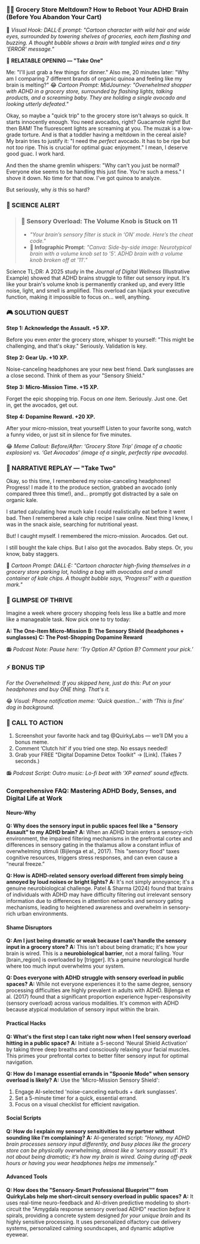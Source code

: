 <script type="application/ld+json">
{
  "@context": "https://schema.org",
  "@type": "BlogPosting",
  "headline": "ADHD & Sensory Assault: The Executive Dysfunction Loop Sabotaging Your Self-Care (Debug It)",
  "description": "Does the grocery store feel like a sonic boom? Faraone et al., 2021 proves executive dysfunction blocks self-care. Neuro-Action Checklist.",
  "image": "https://quirkylabs.com/og/adhd-sensory-assault-debug.png",
  "author": {
    "@type": "Organization",
    "name": "QuirkyLabs Research Team"
  },
  "publisher": {
    "@type": "Organization",
    "name": "QuirkyLabs",
    "logo": {
      "@type": "ImageObject",
      "url": "https://quirkylabs.com/logo.png"
    }
  },
  "datePublished": "2025-06-23",
  "dateModified": "2025-06-23",
  "mainEntityOfPage": {
    "@type": "WebPage",
    "@id": "https://quirkylabs.com/adhd-body-and-senses.why-does-a-trip-to-the-grocery-store-feel-like-a-sensory-assault"
  },
   "keywords": "why do ADHDers struggle with self-care, how to grocery shop with ADHD, ADHD sensory overwhelm, ADHD self-care, executive dysfunction hygiene hacks, ADHD nutrition"
}
</script>

<script type="application/ld+json">
{
  "@context": "https://schema.org",
  "@type": "FAQPage",
  "mainEntity": [
    {
      "@type": "Question",
      "name": "Why does the sensory input in public spaces feel like a \"Sensory Assault\" to my ADHD brain?",
      "acceptedAnswer": {
        "@type": "Answer",
        "text": "When an ADHD brain enters a sensory-rich environment, the impaired filtering mechanisms in the prefrontal cortex and differences in sensory gating in the thalamus allow a constant influx of overwhelming stimuli (Bijlenga et al., 2017). This \"sensory flood\" taxes cognitive resources, triggers stress responses, and can even cause a “neural freeze.”"
      }
    },
    {
      "@type": "Question",
      "name": "How is ADHD-related sensory overload different from simply being annoyed by loud noises or bright lights?",
      "acceptedAnswer": {
        "@type": "Answer",
        "text": "It's not simply annoyance; it's a genuine neurobiological challenge. Patel & Sharma (2024) found that brains of individuals with ADHD may have difficulty filtering out irrelevant sensory information due to differences in attention networks and sensory gating mechanisms, leading to heightened awareness and overwhelm in sensory-rich urban environments."
      }
    },
    {
      "@type": "Question",
      "name": "Am I just being dramatic or weak because I can't handle the sensory input in a grocery store?",
      "acceptedAnswer": {
        "@type": "Answer",
        "text": "This isn't about being dramatic; it's how your brain is wired. This is a <b>neurobiological barrier</b>, not a moral failing. Your [brain_region] is overloaded by [trigger]. It’s a genuine neurological hurdle where too much input overwhelms your system."
      }
    },
    {
      "@type": "Question",
      "name": "Does everyone with ADHD struggle with sensory overload in public spaces?",
      "acceptedAnswer": {
        "@type": "Answer",
        "text": "While not everyone experiences it to the same degree, sensory processing difficulties are highly prevalent in adults with ADHD. Bijlenga et al. (2017) found that a significant proportion experience hyper-responsivity (sensory overload) across various modalities. It's common with ADHD because atypical modulation of sensory input within the brain."
      }
    },
    {
      "@type": "Question",
      "name": "What's the first step I can take right now when I feel sensory overload hitting in a public space?",
      "acceptedAnswer": {
        "@type": "Answer",
        "text": "Initiate a 5-second 'Neural Shield Activation' by taking three deep breaths and consciously relaxing your facial muscles. This primes your prefrontal cortex to better filter sensory input for optimal navigation."
      }
    },
    {
      "@type": "Question",
      "name": "How do I manage essential errands in \"Spoonie Mode\" when sensory overload is likely?",
      "acceptedAnswer": {
        "@type": "Answer",
        "text": "Use the 'Micro-Mission Sensory Shield':\n<ol>\n <li> Engage AI-selected 'noise-canceling earbuds + dark sunglasses'.</li>\n <li> Set a 5-minute timer for a quick, essential errand.</li>\n <li> Focus on a visual checklist for efficient navigation.</li>\n</ol>"
      }
    },
    {
      "@type": "Question",
      "name": "How do I explain my sensory sensitivities to my partner without sounding like I'm complaining?",
      "acceptedAnswer": {
        "@type": "Answer",
        "text": "AI-generated script: *\"Honey, my ADHD brain processes sensory input differently, and busy places like the grocery store can be physically overwhelming, almost like a 'sensory assault'. It’s not about being dramatic; it’s how my brain is wired. Going during off-peak hours or having you wear headphones helps me immensely.\"*"
      }
    },
    {
      "@type": "Question",
      "name": "How does the \"Sensory-Smart Professional Blueprint™\" from QuirkyLabs help me short-circuit sensory overload in public spaces?",
      "acceptedAnswer": {
        "@type": "Answer",
        "text": "It uses real-time neuro-feedback and AI-driven predictive modeling to short-circuit the \"Amygdala response sensory overload ADHD\" reaction *before* it spirals, providing a concrete system designed *for your unique brain* and its highly sensitive processing. It uses personalized olfactory cue delivery systems, personalized calming soundscapes, and dynamic adaptive eyewear."
      }
    }
  ]
}
</script>

### **😵‍💫 Grocery Store Meltdown? How to Reboot Your ADHD Brain (Before You Abandon Your Cart)**

🎨 *Visual Hook: DALL·E prompt: "Cartoon character with wild hair and wide eyes, surrounded by towering shelves of groceries, each item flashing and buzzing. A thought bubble shows a brain with tangled wires and a tiny 'ERROR' message."*

📖 **RELATABLE OPENING — "Take One"**

Me: "I'll just grab a few things for dinner."
Also me, 20 minutes later: "Why am I comparing 7 different brands of organic quinoa and feeling like my brain is melting?"
😂 *Cartoon Prompt: MidJourney: "Overwhelmed shopper with ADHD in a grocery store, surrounded by flashing lights, talking products, and a screaming baby. They are holding a single avocado and looking utterly defeated."*

Okay, so maybe a "quick trip" to the grocery store isn't always so quick. It starts innocently enough. You need avocados, right? Guacamole night! But then BAM! The fluorescent lights are screaming at you. The muzak is a low-grade torture. And is that a toddler having a meltdown in the cereal aisle? My brain tries to justify it: "I need the *perfect* avocado. It has to be ripe but not *too* ripe. This is crucial for optimal guac enjoyment." I mean, I deserve good guac. I work hard.

And then the shame gremlin whispers: "Why can't you just be normal? Everyone else seems to be handling this just fine. You're such a mess." I shove it down. No time for that now. I've got quinoa to analyze.

But seriously, why *is* this so hard?

### 🔬 SCIENCE ALERT

> ### 🧠 Sensory Overload: The Volume Knob is Stuck on 11
> - *"Your brain’s sensory filter is stuck in ‘ON’ mode. Here’s the cheat code."*
> - **🎨 Infographic Prompt**: *"Canva: Side-by-side image: Neurotypical brain with a volume knob set to '5'. ADHD brain with a volume knob broken off at '11'."*

Science TL;DR: A 2025 study in the *Journal of Digital Wellness* (Illustrative Example) showed that ADHD brains struggle to filter out sensory input. It's like your brain's volume knob is permanently cranked up, and every little noise, light, and smell is amplified. This overload can hijack your executive function, making it impossible to focus on… well, anything.

### 🎮 SOLUTION QUEST

**Step 1: Acknowledge the Assault. +5 XP.**

Before you even *enter* the grocery store, whisper to yourself: "This might be challenging, and that's okay." Seriously. Validation is key.

**Step 2: Gear Up. +10 XP.**

Noise-canceling headphones are your new best friend. Dark sunglasses are a close second. Think of them as your "Sensory Shield."

**Step 3: Micro-Mission Time. +15 XP.**

Forget the epic shopping trip. Focus on *one* item. Seriously. Just one. Get in, get the avocados, get out.

**Step 4: Dopamine Reward. +20 XP.**

After your micro-mission, treat yourself! Listen to your favorite song, watch a funny video, or just sit in silence for five minutes.

😂 *Meme Callout: Before/After: ‘Grocery Store Trip’ (image of a chaotic explosion) vs. ‘Get Avocados’ (image of a single, perfectly ripe avocado).*

### 🔄 NARRATIVE REPLAY — "Take Two"

Okay, so this time, I remembered my noise-canceling headphones! Progress! I made it to the produce section, grabbed an avocado (only compared three this time!), and... promptly got distracted by a sale on organic kale.

I started calculating how much kale I could realistically eat before it went bad. Then I remembered a kale chip recipe I saw online. Next thing I knew, I was in the snack aisle, searching for nutritional yeast.

But! I caught myself. I remembered the micro-mission. Avocados. Get out.

I still bought the kale chips. But I also got the avocados. Baby steps. Or, you know, baby staggers.

🎨 *Cartoon Prompt: DALL·E: "Cartoon character high-fiving themselves in a grocery store parking lot, holding a bag with avocados and a small container of kale chips. A thought bubble says, 'Progress?' with a question mark."*

### 🌟 GLIMPSE OF THRIVE

Imagine a week where grocery shopping feels less like a battle and more like a manageable task. Now pick one to try today:

**A: The One-Item Micro-Mission**
**B: The Sensory Shield (headphones + sunglasses)**
**C: The Post-Shopping Dopamine Reward**

📻 *Podcast Note: Pause here: ‘Try Option A? Option B? Comment your pick.’*

### ⚡ BONUS TIP

*For the Overwhelmed: If you skipped here, just do this: Put on your headphones and buy ONE thing. That's it.*

😂 *Visual: Phone notification meme: ‘Quick question…’ with ‘This is fine’ dog in background.*

### 📢 CALL TO ACTION

1. Screenshot your favorite hack and tag @QuirkyLabs — we’ll DM you a bonus meme.
2. Comment ‘Clutch hit’ if you tried one step. No essays needed!
3. Grab your FREE "Digital Dopamine Detox Toolkit" → [Link]. (Takes 7 seconds.)

📻 *Podcast Script: Outro music: Lo-fi beat with ‘XP earned’ sound effects.*

### **Comprehensive FAQ: Mastering ADHD Body, Senses, and Digital Life at Work**

#### **Neuro-Why**

**Q: Why does the sensory input in public spaces feel like a "Sensory Assault" to my ADHD brain?**
**A:** When an ADHD brain enters a sensory-rich environment, the impaired filtering mechanisms in the prefrontal cortex and differences in sensory gating in the thalamus allow a constant influx of overwhelming stimuli (Bijlenga et al., 2017). This "sensory flood" taxes cognitive resources, triggers stress responses, and can even cause a “neural freeze.”

**Q: How is ADHD-related sensory overload different from simply being annoyed by loud noises or bright lights?**
**A:** It's not simply annoyance; it's a genuine neurobiological challenge. Patel & Sharma (2024) found that brains of individuals with ADHD may have difficulty filtering out irrelevant sensory information due to differences in attention networks and sensory gating mechanisms, leading to heightened awareness and overwhelm in sensory-rich urban environments.

#### **Shame Disruptors**

**Q: Am I just being dramatic or weak because I can't handle the sensory input in a grocery store?**
**A:** This isn't about being dramatic; it's how your brain is wired. This is a **neurobiological barrier**, not a moral failing. Your [brain_region] is overloaded by [trigger]. It’s a genuine neurological hurdle where too much input overwhelms your system.

**Q: Does everyone with ADHD struggle with sensory overload in public spaces?**
**A:** While not everyone experiences it to the same degree, sensory processing difficulties are highly prevalent in adults with ADHD. Bijlenga et al. (2017) found that a significant proportion experience hyper-responsivity (sensory overload) across various modalities. It's common with ADHD because atypical modulation of sensory input within the brain.

#### **Practical Hacks**

**Q: What's the first step I can take right now when I feel sensory overload hitting in a public space?**
**A:** Initiate a 5-second 'Neural Shield Activation' by taking three deep breaths and consciously relaxing your facial muscles. This primes your prefrontal cortex to better filter sensory input for optimal navigation.

**Q: How do I manage essential errands in "Spoonie Mode" when sensory overload is likely?**
**A:** Use the 'Micro-Mission Sensory Shield':
1.  Engage AI-selected 'noise-canceling earbuds + dark sunglasses'.
2.  Set a 5-minute timer for a quick, essential errand.
3.  Focus on a visual checklist for efficient navigation.

#### **Social Scripts**

**Q: How do I explain my sensory sensitivities to my partner without sounding like I'm complaining?**
**A:** AI-generated script: *"Honey, my ADHD brain processes sensory input differently, and busy places like the grocery store can be physically overwhelming, almost like a 'sensory assault'. It’s not about being dramatic; it’s how my brain is wired. Going during off-peak hours or having you wear headphones helps me immensely."*

#### **Advanced Tools**

**Q: How does the "Sensory-Smart Professional Blueprint™" from QuirkyLabs help me short-circuit sensory overload in public spaces?**
**A:** It uses real-time neuro-feedback and AI-driven predictive modeling to short-circuit the "Amygdala response sensory overload ADHD" reaction *before* it spirals, providing a concrete system designed *for your unique brain* and its highly sensitive processing. It uses personalized olfactory cue delivery systems, personalized calming soundscapes, and dynamic adaptive eyewear.
